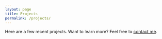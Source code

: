 ```yaml
---
layout: page
title: Projects
permalink: /projects/
---
```

Here are a few recent projects. Want to learn more? Feel free to [contact me](mailto:{{site.email}}).
